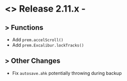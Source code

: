 # <> Release 2.11.x - 

## > Functions
- Add `prem.accelScroll()`
- Add `prem.Excalibur.lockTracks()`

## > Other Changes
- Fix `autosave.ahk` potentially throwing during backup